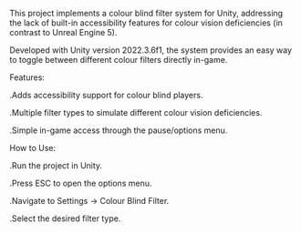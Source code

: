 This project implements a colour blind filter system for Unity, addressing the lack of built-in accessibility features for colour vision deficiencies (in contrast to Unreal Engine 5).

Developed with Unity version 2022.3.6f1, the system provides an easy way to toggle between different colour filters directly in-game.

Features:

.Adds accessibility support for colour blind players.

.Multiple filter types to simulate different colour vision deficiencies.

.Simple in-game access through the pause/options menu.

How to Use:

.Run the project in Unity.

.Press ESC to open the options menu.

.Navigate to Settings → Colour Blind Filter.

.Select the desired filter type.
